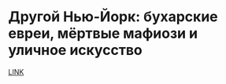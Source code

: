 # Другой Нью-Йорк: бухарские евреи, мёртвые мафиози и уличное искусство



[LINK](https://varlamov.ru/2058907.html)